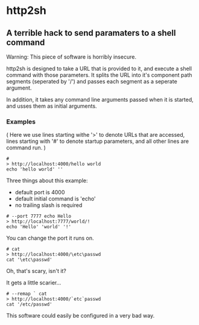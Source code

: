 # http2sh
A terrible hack to send paramaters to a shell command
---

Warning: This piece of software is horribly insecure.

http2sh is designed to take a URL that is provided to it, and execute a shell command with those parameters. It splits the URL into it's component path segments (seperated by '/') and passes each segment as a seperate argument.

In addition, it takes any command line arguments passed when it is started, and usses them as initial arguments.

### Examples

( Here we use lines starting withe '>' to denote URLs that are accessed, lines starting with '#' to denote startup parameters, and all other lines are command run. )

```
#
> http://localhost:4000/hello world
echo 'hello world' ''
```
Three things about this example:

 * default port is 4000
 * default initial command is 'echo'
 * no trailing slash is required

```
# --port 7777 echo Hello
> http://localhost:7777/world/!
echo 'Hello' 'world' '!'
```

You can change the port it runs on.

```
# cat
> http://localhost:4000/\etc\passwd
cat '\etc\passwd'
```

Oh, that's scary, isn't it?

It gets a little scarier...

```
# --remap ` cat
> http://localhost:4000/`etc`passwd
cat '/etc/passwd'
```

This software could easily be configured in a very bad way.

